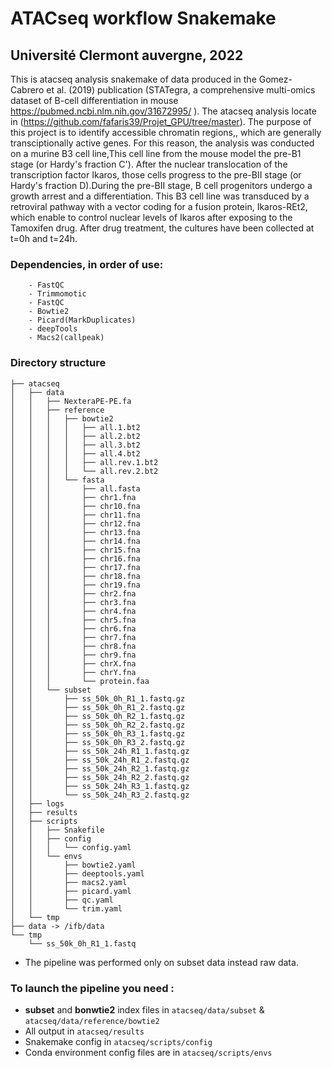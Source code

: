 # ATACseq workflow Snakemake
## Université Clermont auvergne, 2022
This is atacseq analysis snakemake of data produced in the Gomez-Cabrero et al. (2019) publication (STATegra, a comprehensive multi-omics dataset of B-cell differentiation in mouse https://pubmed.ncbi.nlm.nih.gov/31672995/ ). The atacseq analysis locate in (https://github.com/fafaris39/Projet_GPU/tree/master).
The purpose of this project is to identify accessible chromatin regions,, which are generally transciptionally active genes. For this reason, the analysis was conducted on a murine B3 cell line,This cell line from the mouse model the pre-B1 stage (or Hardy's fraction C'). After the nuclear translocation of the transcription factor Ikaros, those cells progress to the pre-BII stage (or Hardy's fraction D).During the pre-BII stage, B cell progenitors undergo a growth arrest and a differentiation. This B3 cell line was transduced by a retroviral pathway with a vector coding for a fusion protein, Ikaros-REt2, which enable to control nuclear levels of Ikaros after exposing to the Tamoxifen drug. After drug treatment, the cultures have been collected at t=0h and t=24h.

### Dependencies, in order of use:
		- FastQC
		- Trimmomotic                             
		- FastQC
		- Bowtie2                  
		- Picard(MarkDuplicates)                 
		- deepTools        
		- Macs2(callpeak)

### Directory structure

```
├── atacseq
│   ├── data
│   │   ├── NexteraPE-PE.fa
│   │   ├── reference
│   │   │   ├── bowtie2
│   │   │   │   ├── all.1.bt2
│   │   │   │   ├── all.2.bt2
│   │   │   │   ├── all.3.bt2
│   │   │   │   ├── all.4.bt2
│   │   │   │   ├── all.rev.1.bt2
│   │   │   │   └── all.rev.2.bt2
│   │   │   └── fasta
│   │   │       ├── all.fasta
│   │   │       ├── chr1.fna
│   │   │       ├── chr10.fna
│   │   │       ├── chr11.fna
│   │   │       ├── chr12.fna
│   │   │       ├── chr13.fna
│   │   │       ├── chr14.fna
│   │   │       ├── chr15.fna
│   │   │       ├── chr16.fna
│   │   │       ├── chr17.fna
│   │   │       ├── chr18.fna
│   │   │       ├── chr19.fna
│   │   │       ├── chr2.fna
│   │   │       ├── chr3.fna
│   │   │       ├── chr4.fna
│   │   │       ├── chr5.fna
│   │   │       ├── chr6.fna
│   │   │       ├── chr7.fna
│   │   │       ├── chr8.fna
│   │   │       ├── chr9.fna
│   │   │       ├── chrX.fna
│   │   │       ├── chrY.fna
│   │   │       └── protein.faa
│   │   └── subset
│   │       ├── ss_50k_0h_R1_1.fastq.gz
│   │       ├── ss_50k_0h_R1_2.fastq.gz
│   │       ├── ss_50k_0h_R2_1.fastq.gz
│   │       ├── ss_50k_0h_R2_2.fastq.gz
│   │       ├── ss_50k_0h_R3_1.fastq.gz
│   │       ├── ss_50k_0h_R3_2.fastq.gz
│   │       ├── ss_50k_24h_R1_1.fastq.gz
│   │       ├── ss_50k_24h_R1_2.fastq.gz
│   │       ├── ss_50k_24h_R2_1.fastq.gz
│   │       ├── ss_50k_24h_R2_2.fastq.gz
│   │       ├── ss_50k_24h_R3_1.fastq.gz
│   │       └── ss_50k_24h_R3_2.fastq.gz
│   ├── logs
│   ├── results
│   ├── scripts
│   │   ├── Snakefile
│   │   ├── config
│   │   │   └── config.yaml
│   │   └── envs
│   │       ├── bowtie2.yaml
│   │       ├── deeptools.yaml
│   │       ├── macs2.yaml
│   │       ├── picard.yaml
│   │       ├── qc.yaml
│   │       └── trim.yaml
│   └── tmp
├── data -> /ifb/data
└── tmp
    └── ss_50k_0h_R1_1.fastq
```
* The pipeline was performed only on subset data instead raw data.
### To launch the pipeline you need :
* __subset__ and __bonwtie2__ index files in `atacseq/data/subset` & `atacseq/data/reference/bowtie2`
* All output in   `atacseq/results`
* Snakemake config in `atacseq/scripts/config`
* Conda environment config files are in `atacseq/scripts/envs`
